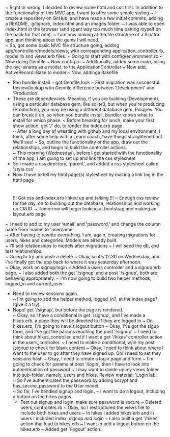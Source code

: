 ~ Right or wrong, I decided to review some html and css first.  In addition to the  functionality of this MVC app, I want to offer some simple styling
~ I create a repository on GitHub, and have made a few initial commits, adding a README, .gitignore, index.html and an images folder.
~ I was able to open index.html in the browser (and spent way too much time patting myself on the back for that one).
~ I am now looking at the file structure of a Sinatra app, and thinking about the gems I will need.  
~ So, got some basic MVC file structure going, adding app/controllers/models/views, with corresponding application_controller.rb, model.rb and views.erb files.
~ Going to start with config/environment.rb
~ Now doing Gemfile
~ Now config.ru
~ Additionally, added some code, using the nyc-sinatra as a model, to the ApplicationController
~ Now add, ActiveRecord::Base to model
~ Now, addinga Rakefile
  * Ran bundle install  ~ got Gemfile.lock
~ First migration was successful.  Review/lookup w/in Gemfile difference between 'Development' and 'Production'
  * These are dependencies. Meaning, if you are building (Development), using a particular database gem, like sqlite3, but when you're producing (Production), you may be using a different database gem, Posgres.  You can break it up, so when you bundle install, bundler knows what to install for which phase.
~ Before breaking for lunch, make your first show action, get '/' do, to render the index.erb page.  
~ After a long day of wrestling with github and my local environment, I think, after some help with a Learn coach, have things straightened out.  We'll see!
~ So, outline the functionality of the app, draw out the relationships, and begin to build the controller actions.  
~ This morning (Wednesday), before I get started with the functionality of the app, I am going to set up and link the css stylesheet
  * So I made a css directory, 'parent', and added a css stylesheet called 'style.css'
  * Now I have to tell my html page(s) stylesheet by making a link tag in the html page
    # <link rel="stylesheet" href="/style.css">
    !!! Got css and index.erb linked up and talking !!!
~ Enough css review for the day, on to building out the database, relationships and working on CRUD.
~ Tomorrow will begin looking at bootstrap and making an layout.erb page

~ I need to add to my user 'email' and 'password,' and change the column name from 'name' to 'username'.  
~ After having to rewrite everything.  I am, again, creating migrations for users, hikes and categories.  Models are already built.  
~ I'll add relationships to models after migrations
~ I will seed the db, and test relationships.  
~ Going to try and push a delete
~ Okay, so it's 12:30 on Wednesday, and I've finally got the app back to where it was yesterday afternoon.  
~ Okay, work on signup/login
~ Added a users controller and a signup.erb page.
~ I also added both the get '/signup' and a post '/signup', both are behaving appropriately.
~ I'm now going to build two helper methods, logged_in and current_user.
  * Need to review sessions again.  
~ I'm going to add the helper method, logged_in?, at the index page? (give it a try)  
  * Nope! get '/signup', but before the page is rendered.  
~ Okay, so I have a conditional in get '/signup', and I've made a hikes.erb, a page they will be directed to if they are logged in
~ On hikes.erb, I'm going to have a logout button
~ Okay, I've got the sigup form, and I've got the params reaching the post '/signup'
~ I need to think about hikes_controller, and if I want a get '/hikes' controller action in the users_controller.
~ I need to make a conditional, w/in my post /signup to check for blank content
~ Okay, I need to think about where I want to the user to go after they have signed up.  Oh!  I need to set they sessions hash
~ Okay, I need to create a login page and form
~ I'm going to check for params at post '/login', then I have to look into authentication of password
~ I may want to divide up my views folder into sub-folder, namely, users and hikes.  Review material: 'Login lab'.  
~ So I've authenticated the password by adding bcrypt and has_secure_password to the User model.  
~ So far, I've handled signup and login.
~ I want to do a logout, including a button on the hikes pages.
    * Test out signup and login, make sure password is secure
~ Deleted users_controllers.rb
~ Okay, so I restructured the views file to include both hikes and users
~ In hikes I added hikes.erb and in users I included index, signup and login
~ I also built a get '/hikes' action that lead to hikes.erb
~ I want to add a logout button on the hikes.erb
~ Added get '/logout' action.  
